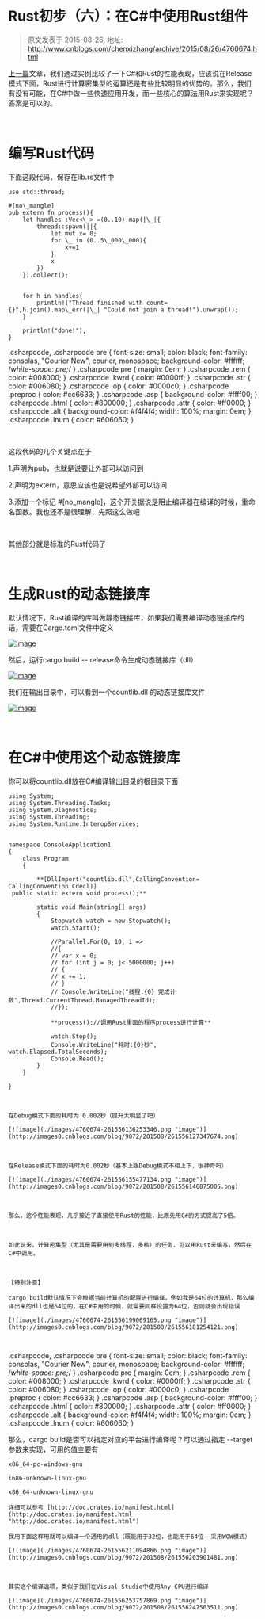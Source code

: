 # Rust初步（六）：在C#中使用Rust组件 
> 原文发表于 2015-08-26, 地址: http://www.cnblogs.com/chenxizhang/archive/2015/08/26/4760674.html 


[上一篇](http://www.cnblogs.com/chenxizhang/p/4760172.html)文章，我们通过实例比较了一下C#和Rust的性能表现，应该说在Release模式下面，Rust进行计算密集型的运算还是有些比较明显的优势的。那么，我们有没有可能，在C#中做一些快速应用开发，而一些核心的算法用Rust来实现呢？答案是可以的。

  

 编写Rust代码
========

 下面这段代码，保存在lib.rs文件中


```
use std::thread;

#[no\_mangle]
pub extern fn process(){
    let handles :Vec<\_> =(0..10).map(|\_|{
        thread::spawn(||{
            let mut x= 0;
            for \_ in (0..5\_000\_000){
                x+=1
            }
            x
        })
    }).collect();


    for h in handles{
        println!("Thread finished with count={}",h.join().map\_err(|\_| "Could not join a thread!").unwrap());
    }

    println!("done!");
}

```

.csharpcode, .csharpcode pre
{
 font-size: small;
 color: black;
 font-family: consolas, "Courier New", courier, monospace;
 background-color: #ffffff;
 /*white-space: pre;*/
}
.csharpcode pre { margin: 0em; }
.csharpcode .rem { color: #008000; }
.csharpcode .kwrd { color: #0000ff; }
.csharpcode .str { color: #006080; }
.csharpcode .op { color: #0000c0; }
.csharpcode .preproc { color: #cc6633; }
.csharpcode .asp { background-color: #ffff00; }
.csharpcode .html { color: #800000; }
.csharpcode .attr { color: #ff0000; }
.csharpcode .alt 
{
 background-color: #f4f4f4;
 width: 100%;
 margin: 0em;
}
.csharpcode .lnum { color: #606060; }

 


这段代码的几个关键点在于


1.声明为pub，也就是说要让外部可以访问到


2.声明为extern，意思应该也是说希望外部可以访问


3.添加一个标记 #[no\_mangle]，这个开关据说是阻止编译器在编译的时候，重命名函数。我也还不是很理解，先照这么做吧


 


其他部分就是标准的Rust代码了


 


生成Rust的动态链接库
============


默认情况下，Rust编译的库叫做静态链接库，如果我们需要编译动态链接库的话，需要在Cargo.toml文件中定义


[![image](./images/4760674-261556064693328.png "image")](http://images0.cnblogs.com/blog/9072/201508/261556059533769.png)


然后，运行cargo build -- release命令生成动态链接库（dll）


[![image](./images/4760674-261556104069529.png "image")](http://images0.cnblogs.com/blog/9072/201508/261556070003955.png)


我们在输出目录中，可以看到一个countlib.dll 的动态链接库文件


[![image](./images/4760674-261556117195731.png "image")](http://images0.cnblogs.com/blog/9072/201508/261556108593602.png)


 


在C#中使用这个动态链接库
=============


你可以将countlib.dll放在C#编译输出目录的根目录下面


```
using System;
using System.Threading.Tasks;
using System.Diagnostics;
using System.Threading;
using System.Runtime.InteropServices;


namespace ConsoleApplication1
{
    class Program
    {

        **[DllImport("countlib.dll",CallingConvention= CallingConvention.Cdecl)]
 public static extern void process();**

        static void Main(string[] args)
        {
            Stopwatch watch = new Stopwatch();
            watch.Start();

            //Parallel.For(0, 10, i =>
            //{
            // var x = 0;
            // for (int j = 0; j< 5000000; j++)
            // {
            // x += 1;
            // }
            // Console.WriteLine("线程:{0} 完成计数",Thread.CurrentThread.ManagedThreadId);
            //});

            **process();//调用Rust里面的程序process进行计算**

            watch.Stop();
            Console.WriteLine("耗时:{0}秒", watch.Elapsed.TotalSeconds);
            Console.Read();
        }
    }

}

```

```
 
```

```
在Debug模式下面的耗时为 0.002秒（提升太明显了吧）
```

```
[![image](./images/4760674-261556136253346.png "image")](http://images0.cnblogs.com/blog/9072/201508/261556127347674.png)
```

```
 
```

```
在Release模式下面的耗时为0.002秒（基本上跟Debug模式不相上下，很神奇吗）
```

```
[![image](./images/4760674-261556155477134.png "image")](http://images0.cnblogs.com/blog/9072/201508/261556146875005.png)
```

```
 
```

```
那么，这个性能表现，几乎接近了直接使用Rust的性能，比原先用C#的方式提高了5倍。
```

```
 
```

```
如此说来，计算密集型（尤其是需要用到多线程，多核）的任务，可以用Rust来编写，然后在C#中调用。
```

```
 
```

```
【特别注意】
```

```
cargo build默认情况下会根据当前计算机的配置进行编译，例如我是64位的计算机，那么编译出来的dll也是64位的，在C#中用的时候，就需要同样设置为64位，否则就会出现错误
```

```
[![image](./images/4760674-261556199069165.png "image")](http://images0.cnblogs.com/blog/9072/201508/261556181254121.png)
```

```
 
```

.csharpcode, .csharpcode pre
{
 font-size: small;
 color: black;
 font-family: consolas, "Courier New", courier, monospace;
 background-color: #ffffff;
 /*white-space: pre;*/
}
.csharpcode pre { margin: 0em; }
.csharpcode .rem { color: #008000; }
.csharpcode .kwrd { color: #0000ff; }
.csharpcode .str { color: #006080; }
.csharpcode .op { color: #0000c0; }
.csharpcode .preproc { color: #cc6633; }
.csharpcode .asp { background-color: #ffff00; }
.csharpcode .html { color: #800000; }
.csharpcode .attr { color: #ff0000; }
.csharpcode .alt 
{
 background-color: #f4f4f4;
 width: 100%;
 margin: 0em;
}
.csharpcode .lnum { color: #606060; }

那么，cargo build是否可以指定对应的平台进行编译呢？可以通过指定 --target参数来实现，可用的值主要有


```
x86_64-pc-windows-gnu
```

```
i686-unknown-linux-gnu
```

```
x86_64-unknown-linux-gnu
```

```
详细可以参考 [http://doc.crates.io/manifest.html](http://doc.crates.io/manifest.html "http://doc.crates.io/manifest.html")
```

```
我用下面这样用就可以编译一个通用的dll（既能用于32位，也能用于64位——采用WOW模式）
```

```
[![image](./images/4760674-261556211094866.png "image")](http://images0.cnblogs.com/blog/9072/201508/261556203901481.png)
```

```
 
```

```
其实这个编译选项，类似于我们在Visual Studio中使用Any CPU进行编译
```

```
[![image](./images/4760674-261556253757869.png "image")](http://images0.cnblogs.com/blog/9072/201508/261556247503511.png)
```
